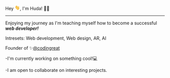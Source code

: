 Hey <img src="https://github.com/Codingreat/Codingreat/raw/main/wave.gif" style = "max-width: 16px">, I'm Huda! 👩‍💻 
___________________________________________________________________________________________________________________________________________________________________________________
Enjoying my journey as I'm teaching myself how to become a successful ***web developer!*** 

Intresets:  Web development, Web design, AR, AI 

Founder of ✨[@codingreat](https://www.instagram.com/codingreat/)

-I'm currently working on something cool!💻

-I am open to collaborate on interesting projects.
